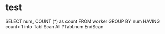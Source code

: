 # test 
SELECT num, COUNT (*) as count FROM worker GROUP BY num HAVING count> 1 into Tabl
Scan All
?Tabl.num
EndScan
